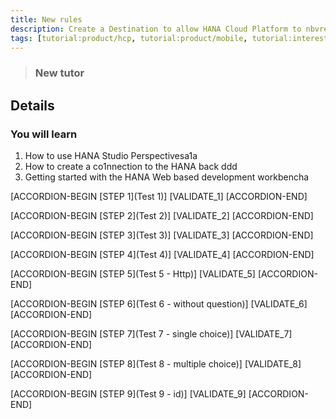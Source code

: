 ```yaml
---
title: New rules
description: Create a Destination to allow HANA Cloud Platform to nbvread/write data
tags: [tutorial:product/hcp, tutorial:product/mobile, tutorial:interest/gettingstarted]
---
```


>### New tutor

## Details
### You will learn  
1. How to use HANA Studio Perspectivesa1a
2. How to create a co1nnection to the HANA back ddd
3. Getting started with the HANA Web based development workbencha

[ACCORDION-BEGIN [STEP 1](Test 1)]
[VALIDATE_1]
[ACCORDION-END] 

[ACCORDION-BEGIN [STEP 2](Test 2)]
[VALIDATE_2]
[ACCORDION-END]

[ACCORDION-BEGIN [STEP 3](Test 3)]
[VALIDATE_3]
[ACCORDION-END]

[ACCORDION-BEGIN [STEP 4](Test 4)]
[VALIDATE_4]
[ACCORDION-END]

[ACCORDION-BEGIN [STEP 5](Test 5 - Http)]
[VALIDATE_5]
[ACCORDION-END]

[ACCORDION-BEGIN [STEP 6](Test 6 - without question)]
[VALIDATE_6]
[ACCORDION-END]

[ACCORDION-BEGIN [STEP 7](Test 7 - single choice)]
[VALIDATE_7]
[ACCORDION-END]

[ACCORDION-BEGIN [STEP 8](Test 8 - multiple choice)]
[VALIDATE_8]
[ACCORDION-END]

[ACCORDION-BEGIN [STEP 9](Test 9 - id)]
[VALIDATE_9]
[ACCORDION-END]

